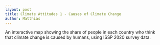 ```yaml
---
layout: post
title: Climate Attitudes 1 - Causes of Climate Change
author: Matthias
---
```



An interactive map showing the share of people in each country who think that climate change is caused by humans, using ISSP 2020 survey data.


